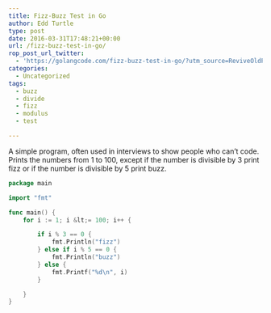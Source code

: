 ```yaml
---
title: Fizz-Buzz Test in Go
author: Edd Turtle
type: post
date: 2016-03-31T17:48:21+00:00
url: /fizz-buzz-test-in-go/
rop_post_url_twitter:
  - 'https://golangcode.com/fizz-buzz-test-in-go/?utm_source=ReviveOldPost&utm_medium=social&utm_campaign=ReviveOldPost'
categories:
  - Uncategorized
tags:
  - buzz
  - divide
  - fizz
  - modulus
  - test

---
```

A simple program, often used in interviews to show people who can&#8217;t code. Prints the numbers from 1 to 100, except if the number is divisible by 3 print fizz or if the number is divisible by 5 print buzz.

```go
package main

import "fmt"

func main() {
    for i := 1; i &lt;= 100; i++ {

        if i % 3 == 0 {
            fmt.Println("fizz")
        } else if i % 5 == 0 {
            fmt.Println("buzz")
        } else {
            fmt.Printf("%d\n", i)
        }

    }
}
```